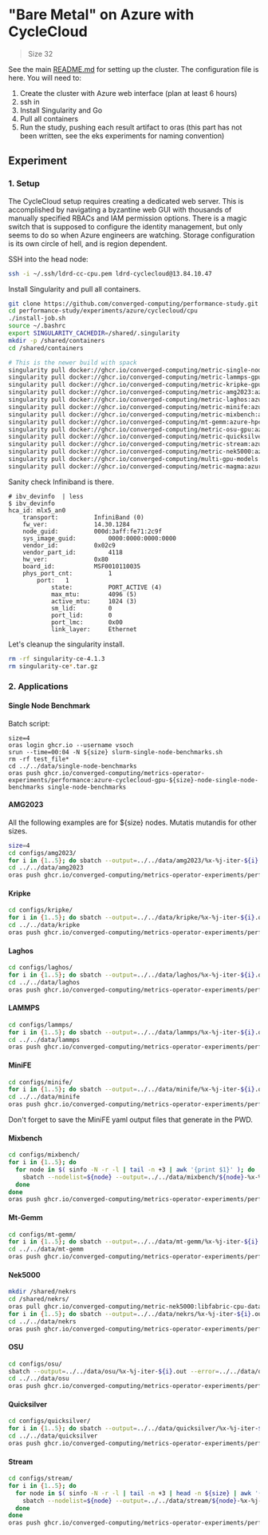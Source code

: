 # "Bare Metal" on Azure with CycleCloud

> Size 32

See the main [README.md](../) for setting up the cluster. The configuration file is here.
You will need to:

1. Create the cluster with Azure web interface (plan at least 6 hours)
2. ssh in
3. Install Singularity and Go
4. Pull all containers
5. Run the study, pushing each result artifact to oras (this part has not been written, see the eks experiments for naming convention)


## Experiment

### 1. Setup

The CycleCloud setup requires creating a dedicated web server. This is accomplished by navigating a byzantine web GUI with thousands of manually specified RBACs and IAM permission options. There is a magic switch that is supposed to configure the identity management, but only seems to do so when Azure engineers are watching. Storage configuration is its own circle of hell, and is region dependent.

SSH into the head node:
```bash
ssh -i ~/.ssh/ldrd-cc-cpu.pem ldrd-cyclecloud@13.84.10.47
```

Install Singularity and pull all containers.

```bash
git clone https://github.com/converged-computing/performance-study.git
cd performance-study/experiments/azure/cyclecloud/cpu
./install-job.sh
source ~/.bashrc
export SINGULARITY_CACHEDIR=/shared/.singularity
mkdir -p /shared/containers
cd /shared/containers

# This is the newer build with spack
singularity pull docker://ghcr.io/converged-computing/metric-single-node:cpu-zen4-tmpfile || true && \
singularity pull docker://ghcr.io/converged-computing/metric-lammps-gpu:azure-hpc-reax || true &&  \
singularity pull docker://ghcr.io/converged-computing/metric-kripke-gpu:azure-hpc-gpu-ubuntu2204 || true && \
singularity pull docker://ghcr.io/converged-computing/metric-amg2023:azure-hpc-gpu-ubuntu2204 || true && \
singularity pull docker://ghcr.io/converged-computing/metric-laghos:azure-hpc-gpu-ubuntu2204 || true && \
singularity pull docker://ghcr.io/converged-computing/metric-minife:azure-hpc-gpu-ubuntu2204 || true && \
singularity pull docker://ghcr.io/converged-computing/metric-mixbench:azure-hpc-gpu-ubuntu2204 || true && \
singularity pull docker://ghcr.io/converged-computing/mt-gemm:azure-hpc-gpu-ubuntu2204 || true && \
singularity pull docker://ghcr.io/converged-computing/metric-osu-gpu:azure-hpc-gpu-ubuntu2204 || true && \
singularity pull docker://ghcr.io/converged-computing/metric-quicksilver-gpu:azure-hpc-gpu-ubuntu2204 || true && \
singularity pull docker://ghcr.io/converged-computing/metric-stream:azure-hpc-ubuntu2204 || true && \
singularity pull docker://ghcr.io/converged-computing/metric-nek5000:azure-hpc-gpu-ubuntu2204 || true && \
singularity pull docker://ghcr.io/converged-computing/multi-gpu-models:azure-hpc-gpu-ubuntu2204 || true && \
singularity pull docker://ghcr.io/converged-computing/metric-magma:azure-hpc-gpu-ubuntu2204
```

Sanity check Infiniband is there.

```
# ibv_devinfo  | less
$ ibv_devinfo 
hca_id:	mlx5_an0
	transport:			InfiniBand (0)
	fw_ver:				14.30.1284
	node_guid:			000d:3aff:fe71:2c9f
	sys_image_guid:			0000:0000:0000:0000
	vendor_id:			0x02c9
	vendor_part_id:			4118
	hw_ver:				0x80
	board_id:			MSF0010110035
	phys_port_cnt:			1
		port:	1
			state:			PORT_ACTIVE (4)
			max_mtu:		4096 (5)
			active_mtu:		1024 (3)
			sm_lid:			0
			port_lid:		0
			port_lmc:		0x00
			link_layer:		Ethernet
```

Let's cleanup the singularity install.

```bash
rm -rf singularity-ce-4.1.3
rm singularity-ce*.tar.gz
```

### 2. Applications

#### Single Node Benchmark

Batch script:

```console
size=4
oras login ghcr.io --username vsoch
srun --time=00:04 -N ${size} slurm-single-node-benchmarks.sh
rm -rf test_file*
cd ../../data/single-node-benchmarks
oras push ghcr.io/converged-computing/metrics-operator-experiments/performance:azure-cyclecloud-gpu-${size}-node-single-node-benchmarks single-node-benchmarks
```

#### AMG2023

All the following examples are for ${size} nodes. Mutatis mutandis for other sizes.

```bash
size=4
cd configs/amg2023/
for i in {1..5}; do sbatch --output=../../data/amg2023/%x-%j-iter-${i}.out --error=../../data/amg2023/%x-%j-iter-${i}.err slurm-amg-${size}n.sh; done
cd ../../data/amg2023
oras push ghcr.io/converged-computing/metrics-operator-experiments/performance:azure-cyclecloud-gpu-${size}-node-amg2023 amg2023
```


#### Kripke

```bash
cd configs/kripke/
for i in {1..5}; do sbatch --output=../../data/kripke/%x-%j-iter-${i}.out --error=../../data/kripke/%x-%j-iter-${i}.err slurm-kripke-${size}n.sh; done
cd ../../data/kripke
oras push ghcr.io/converged-computing/metrics-operator-experiments/performance:azure-cyclecloud-gpu-${size}-node-kripke kripke
```


#### Laghos

```bash
cd configs/laghos/
for i in {1..5}; do sbatch --output=../../data/laghos/%x-%j-iter-${i}.out --error=../../data/laghos/%x-%j-iter-${i}.err slurm-laghos-${size}n.sh; done
cd ../../data/laghos
oras push ghcr.io/converged-computing/metrics-operator-experiments/performance:azure-cyclecloud-gpu-${size}-node-laghos laghos
```

#### LAMMPS

```bash
cd configs/lammps/
for i in {1..5}; do sbatch --output=../../data/lammps/%x-%j-iter-${i}.out --error=../../data/lammps/%x-%j-iter-${i}.err slurm-lammps-${size}n.sh; done
cd ../../data/lammps
oras push ghcr.io/converged-computing/metrics-operator-experiments/performance:azure-cyclecloud-gpu-${size}-node-lammps lammps
```

#### MiniFE

```bash
cd configs/minife/
for i in {1..5}; do sbatch --output=../../data/minife/%x-%j-iter-${i}.out --error=../../data/minife/%x-%j-iter-${i}.err slurm-minife-${size}n.sh; done
cd ../../data/minife
oras push ghcr.io/converged-computing/metrics-operator-experiments/performance:azure-cyclecloud-gpu-${size}-node-minife minife
```

Don't forget to save the MiniFE yaml output files that generate in the PWD.

#### Mixbench

```bash
cd configs/mixbench/
for i in {1..5}; do 
  for node in $( sinfo -N -r -l | tail -n +3 | awk '{print $1}' ); do 
    sbatch --nodelist=${node} --output=../../data/mixbench/${node}-%x-%j-iter-${i}.out --error=../../data/mixbench/%x-%j-iter-${i}.err slurm-mixbench-1n.sh
  done
done
oras push ghcr.io/converged-computing/metrics-operator-experiments/performance:azure-cyclecloud-gpu-${size}-node-mixbench mixbench
```

#### Mt-Gemm

```bash
cd configs/mt-gemm/
for i in {1..5}; do sbatch --output=../../data/mt-gemm/%x-%j-iter-${i}.out --error=../../data/mt-gemm/%x-%j-iter-${i}.err slurm-mt-gemm-${size}n.sh; done
cd ../../data/mt-gemm
oras push ghcr.io/converged-computing/metrics-operator-experiments/performance:azure-cyclecloud-gpu-${size}-node-mt-gemm mt-gemm
```

#### Nek5000

```bash
mkdir /shared/nekrs
cd /shared/nekrs/
oras pull ghcr.io/converged-computing/metric-nek5000:libfabric-cpu-data
for i in {1..5}; do sbatch --output=../../data/nekrs/%x-%j-iter-${i}.out --error=../../data/nekrs/%x-%j-iter-${i}.err slurm-nekrs-${size}n.sh; done
cd ../../data/nekrs
oras push ghcr.io/converged-computing/metrics-operator-experiments/performance:azure-cyclecloud-gpu-${size}-node-nekrs nekrs
```

#### OSU

```bash
cd configs/osu/
sbatch --output=../../data/osu/%x-%j-iter-${i}.out --error=../../data/osu/%x-%j-iter-${i}.err slurm-osu-${size}n.sh
cd ../../data/osu
oras push ghcr.io/converged-computing/metrics-operator-experiments/performance:azure-cyclecloud-gpu-${size}-node-osu osu
```

#### Quicksilver

```bash
cd configs/quicksilver/
for i in {1..5}; do sbatch --output=../../data/quicksilver/%x-%j-iter-${i}.out --error=../../data/quicksilver/%x-%j-iter-${i}.err slurm-quicksilver-${size}n.sh; done
cd ../../data/quicksilver
oras push ghcr.io/converged-computing/metrics-operator-experiments/performance:azure-cyclecloud-gpu-${size}-node-quicksilver quicksilver
```

#### Stream

```bash
cd configs/stream/
for i in {1..5}; do 
  for node in $( sinfo -N -r -l | tail -n +3 | head -n ${size} | awk '{print $1}' ); do 
    sbatch --nodelist=${node} --output=../../data/stream/${node}-%x-%j-iter-${i}.out --error=../../data/stream/%x-%j-iter-${i}.err slurm-stream-1n.sh
  done
done
oras push ghcr.io/converged-computing/metrics-operator-experiments/performance:azure-cyclecloud-gpu-${size}-node-stream stream
```
